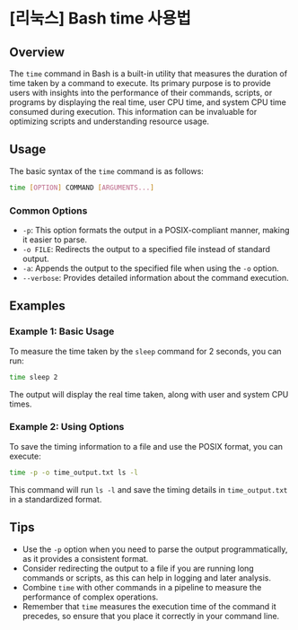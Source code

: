 # [리눅스] Bash time 사용법

## Overview
The `time` command in Bash is a built-in utility that measures the duration of time taken by a command to execute. Its primary purpose is to provide users with insights into the performance of their commands, scripts, or programs by displaying the real time, user CPU time, and system CPU time consumed during execution. This information can be invaluable for optimizing scripts and understanding resource usage.

## Usage
The basic syntax of the `time` command is as follows:

```bash
time [OPTION] COMMAND [ARGUMENTS...]
```

### Common Options
- `-p`: This option formats the output in a POSIX-compliant manner, making it easier to parse.
- `-o FILE`: Redirects the output to a specified file instead of standard output.
- `-a`: Appends the output to the specified file when using the `-o` option.
- `--verbose`: Provides detailed information about the command execution.

## Examples

### Example 1: Basic Usage
To measure the time taken by the `sleep` command for 2 seconds, you can run:

```bash
time sleep 2
```

The output will display the real time taken, along with user and system CPU times.

### Example 2: Using Options
To save the timing information to a file and use the POSIX format, you can execute:

```bash
time -p -o time_output.txt ls -l
```

This command will run `ls -l` and save the timing details in `time_output.txt` in a standardized format.

## Tips
- Use the `-p` option when you need to parse the output programmatically, as it provides a consistent format.
- Consider redirecting the output to a file if you are running long commands or scripts, as this can help in logging and later analysis.
- Combine `time` with other commands in a pipeline to measure the performance of complex operations.
- Remember that `time` measures the execution time of the command it precedes, so ensure that you place it correctly in your command line.